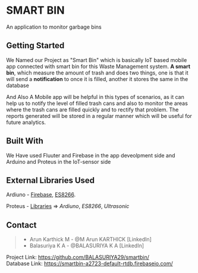 # SMART BIN

An application to monitor garbage bins

## Getting Started

We Named our Project as "Smart Bin" which is basically IoT based mobile app connected with smart bin for this Waste Management system. **A smart bin**, which measure the amount of trash and does two things, one is that it will send a **notification** to once it is filled, another it stores the same in the database 

And Also A Mobile app will be helpful in this types of scenarios, as it can help us to notify the level of filled trash cans and also to monitor the areas where the trash cans are filled quickly and to rectify that problem. The reports generated will be stored in a regular manner which will be useful for future analytics. 

## Built With

We Have used Fluuter and Firebase in the app deveolpment side and Arduino and Proteus in the IoT-sensor side

## External Libraries Used
  Ardiuno - 
    [Firebase](https://firebase-arduino.readthedocs.io/en/latest/), 
    [ES8266](https://arduino-esp8266.readthedocs.io/en/latest/).
    
  Proteus - 
  [Libraries](https://componentsearchengine.com/library/proteus) =>
    *Ardiuno*,
    *ES8266*,
    *Ultrasonic*

## Contact
  > * Arun Karthick M - @M Arun KARTHICK [LinkedIn]
  > * Balasuriya K A - @BALASURIYA K A [LinkedIn]
  
  Project Link: https://github.com/BALASURIYA29/smartbin/  
  Database Link: https://smartbin-a2723-default-rtdb.firebaseio.com/
  
